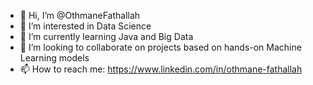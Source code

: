 - 👋 Hi, I’m @OthmaneFathallah
- 👀 I’m interested in Data Science
- 🌱 I’m currently learning Java and Big Data
- 💞️ I’m looking to collaborate on projects based on hands-on Machine Learning models
- 📫 How to reach me: https://www.linkedin.com/in/othmane-fathallah

<!---
OthmaneFathallah/OthmaneFathallah is a ✨ special ✨ repository because its `README.md` (this file) appears on your GitHub profile.
You can click the Preview link to take a look at your changes.
--->
